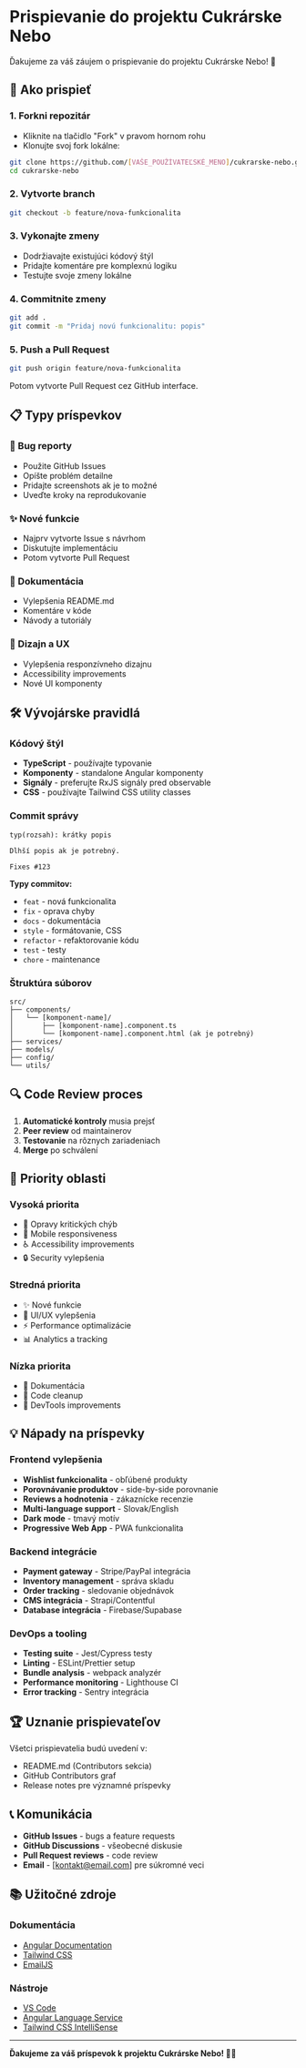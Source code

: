 # Prispievanie do projektu Cukrárske Nebo

Ďakujeme za váš záujem o prispievanie do projektu Cukrárske Nebo! 🎉

## 🚀 Ako prispieť

### 1. Forkni repozitár

- Kliknite na tlačidlo "Fork" v pravom hornom rohu
- Klonujte svoj fork lokálne:

```bash
git clone https://github.com/[VAŠE_POUŽÍVATEĽSKÉ_MENO]/cukrarske-nebo.git
cd cukrarske-nebo
```

### 2. Vytvorte branch

```bash
git checkout -b feature/nova-funkcionalita
```

### 3. Vykonajte zmeny

- Dodržiavajte existujúci kódový štýl
- Pridajte komentáre pre komplexnú logiku
- Testujte svoje zmeny lokálne

### 4. Commitnite zmeny

```bash
git add .
git commit -m "Pridaj novú funkcionalitu: popis"
```

### 5. Push a Pull Request

```bash
git push origin feature/nova-funkcionalita
```

Potom vytvorte Pull Request cez GitHub interface.

## 📋 Typy príspevkov

### 🐛 Bug reporty

- Použite GitHub Issues
- Opíšte problém detailne
- Pridajte screenshots ak je to možné
- Uveďte kroky na reprodukovanie

### ✨ Nové funkcie

- Najprv vytvorte Issue s návrhom
- Diskutujte implementáciu
- Potom vytvorte Pull Request

### 📖 Dokumentácia

- Vylepšenia README.md
- Komentáre v kóde
- Návody a tutoriály

### 🎨 Dizajn a UX

- Vylepšenia responzívneho dizajnu
- Accessibility improvements
- Nové UI komponenty

## 🛠️ Vývojárske pravidlá

### Kódový štýl

- **TypeScript** - používajte typovanie
- **Komponenty** - standalone Angular komponenty
- **Signály** - preferujte RxJS signály pred observable
- **CSS** - používajte Tailwind CSS utility classes

### Commit správy

```
typ(rozsah): krátky popis

Dlhší popis ak je potrebný.

Fixes #123
```

**Typy commitov:**

- `feat` - nová funkcionalita
- `fix` - oprava chyby
- `docs` - dokumentácia
- `style` - formátovanie, CSS
- `refactor` - refaktorovanie kódu
- `test` - testy
- `chore` - maintenance

### Štruktúra súborov

```
src/
├── components/
│   └── [komponent-name]/
│       ├── [komponent-name].component.ts
│       └── [komponent-name].component.html (ak je potrebný)
├── services/
├── models/
├── config/
└── utils/
```

## 🔍 Code Review proces

1. **Automatické kontroly** musia prejsť
2. **Peer review** od maintainerov
3. **Testovanie** na rôznych zariadeniach
4. **Merge** po schválení

## 🎯 Priority oblasti

### Vysoká priorita

- 🐛 Opravy kritických chýb
- 📱 Mobile responsiveness
- ♿ Accessibility improvements
- 🔒 Security vylepšenia

### Stredná priorita

- ✨ Nové funkcie
- 🎨 UI/UX vylepšenia
- ⚡ Performance optimalizácie
- 📊 Analytics a tracking

### Nízka priorita

- 📖 Dokumentácia
- 🧹 Code cleanup
- 🔧 DevTools improvements

## 💡 Nápady na príspevky

### Frontend vylepšenia

- **Wishlist funkcionalita** - obľúbené produkty
- **Porovnávanie produktov** - side-by-side porovnanie
- **Reviews a hodnotenia** - zákaznícke recenzie
- **Multi-language support** - Slovak/English
- **Dark mode** - tmavý motív
- **Progressive Web App** - PWA funkcionalita

### Backend integrácie

- **Payment gateway** - Stripe/PayPal integrácia
- **Inventory management** - správa skladu
- **Order tracking** - sledovanie objednávok
- **CMS integrácia** - Strapi/Contentful
- **Database integrácia** - Firebase/Supabase

### DevOps a tooling

- **Testing suite** - Jest/Cypress testy
- **Linting** - ESLint/Prettier setup
- **Bundle analysis** - webpack analyzér
- **Performance monitoring** - Lighthouse CI
- **Error tracking** - Sentry integrácia

## 🏆 Uznanie prispievateľov

Všetci prispievatelia budú uvedení v:

- README.md (Contributors sekcia)
- GitHub Contributors graf
- Release notes pre významné príspevky

## 📞 Komunikácia

- **GitHub Issues** - bugs a feature requests
- **GitHub Discussions** - všeobecné diskusie
- **Pull Request reviews** - code review
- **Email** - [kontakt@email.com] pre súkromné veci

## 📚 Užitočné zdroje

### Dokumentácia

- [Angular Documentation](https://angular.dev/)
- [Tailwind CSS](https://tailwindcss.com/)
- [EmailJS](https://www.emailjs.com/docs/)

### Nástroje

- [VS Code](https://code.visualstudio.com/)
- [Angular Language Service](https://marketplace.visualstudio.com/items?itemName=Angular.ng-template)
- [Tailwind CSS IntelliSense](https://marketplace.visualstudio.com/items?itemName=bradlc.vscode-tailwindcss)

---

**Ďakujeme za váš príspevok k projektu Cukrárske Nebo! 🍰✨**
